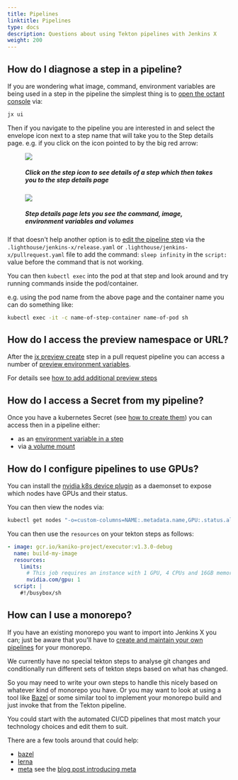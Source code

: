 ```yaml
---
title: Pipelines
linktitle: Pipelines
type: docs
description: Questions about using Tekton pipelines with Jenkins X
weight: 200
---
```


## How do I diagnose a step in a pipeline?

If you are wondering what image, command, environment variables are being used in a step in the pipeline the simplest thing is to [open the octant console](/v3/develop/ui/octant/) via:

```bash 
jx ui
```

Then if you navigate to the pipeline you are interested in and select the envelope icon next to a step name that will take you to the Step details page. e.g. if you click on the icon pointed to by the big red arrow:

<figure>
<img src="/images/developing/octant-step-click.png" />
<figcaption>
<h5>Click on the step icon to see details of a step which then takes you to the step details page</h5>
</figcaption>
</figure>


<figure>
<img src="/images/developing/octant-step.png" />
<figcaption>
<h5>Step details page lets you see the command, image, environment variables and volumes</h5>
</figcaption>
</figure>

If that doesn't help another option is to [edit the pipeline step](/v3/develop/pipelines/#editing-pipelines) via the `.lighthouse/jenkins-x/release.yaml` or  `.lighthouse/jenkins-x/pullrequest.yaml` file to add the command: `sleep infinity` in the `script:` value before the command that is not working.

You can then `kubectl exec` into the pod at that step and look around and try running commands inside the pod/container.

e.g. using the pod name from the above page and the container name you can do something like:

```bash 
kubectl exec -it -c name-of-step-container name-of-pod sh
```
    
## How do I access the preview namespace or URL?
             
After the [jx preview create](/v3/develop/reference/jx/preview/create) step in a pull request pipeline you can access a number of [preview environment variables](/v3/develop/environments/preview/#environment-variables).

For details see [how to add additional preview steps](/v3/develop/environments/preview/#additional-preview-steps)


## How do I access a Secret from my pipeline?

Once you have a kubernetes Secret (see [how to create them](/v3/admin/setup/secrets/#create-a-new-secret)) you can access then in a pipeline either:

* as an [environment variable in a step](https://kubernetes.io/docs/concepts/configuration/secret/#using-secrets-as-environment-variables)
* via [a volume mount](https://kubernetes.io/docs/concepts/configuration/secret/#using-secrets-as-files-from-a-pod)


## How do I configure pipelines to use GPUs?
 
 You can install the [nvidia k8s device plugin](https://github.com/NVIDIA/k8s-device-plugin) as a daemonset to expose which nodes have GPUs and their status.
 
 You can then view the nodes via:
 
 ```bash 
 kubectl get nodes "-o=custom-columns=NAME:.metadata.name,GPU:.status.allocatable.nvidia\.com/gpu"  
 ```
         
 You can then use the `resources` on your tekton steps as follows:
 
 ```yaml 
 - image: gcr.io/kaniko-project/executor:v1.3.0-debug
   name: build-my-image
   resources:
     limits:
       # This job requires an instance with 1 GPU, 4 CPUs and 16GB memory - g4dn.2xlarge
       nvidia.com/gpu: 1
   script: |
     #!/busybox/sh
 ```
             

## How can I use a monorepo?

If you have an existing monorepo you want to import into Jenkins X you can; just be aware that you'll have to [create and maintain your own pipelines](/v3/develop/pipelines/editing/) for your monorepo. 

We currently have no special tekton steps to analyse git changes and conditionally run different sets of tekton steps based on what has changed.

So you may need to write your own steps to handle this nicely based on whatever kind of monorepo you have. Or you may want to look at using a tool like [Bazel](https://bazel.build/) or some similar tool to implement your monorepo build and just invoke that from the Tekton pipeline. 

You could start with the automated CI/CD pipelines that most match your technology choices and edit them to suit.

There are a few tools around that could help:
              
* [bazel](https://bazel.build/)
* [lerna](https://github.com/lerna/lerna)
* [meta](https://github.com/mateodelnorte/meta) see the [blog post introducing meta](https://patrickleet.medium.com/mono-repo-or-multi-repo-why-choose-one-when-you-can-have-both-e9c77bd0c668)




